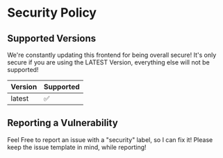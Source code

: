 # Security Policy

## Supported Versions

We're constantly updating this frontend for being overall secure! It's only secure if you are using the LATEST Version, everything else will not be supported!

| Version | Supported          |
| ------- | ------------------ |
| latest  | :white_check_mark: |

## Reporting a Vulnerability

Feel Free to report an issue with a "security" label, so I can fix it! Please keep the issue template in mind, while reporting!
